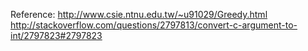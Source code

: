 Reference:
	http://www.csie.ntnu.edu.tw/~u91029/Greedy.html
	http://stackoverflow.com/questions/2797813/convert-c-argument-to-int/2797823#2797823
